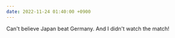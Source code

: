 ```yaml
---
date: 2022-11-24 01:40:00 +0900
---
```


Can't believe Japan beat Germany. And I didn't watch the match!
